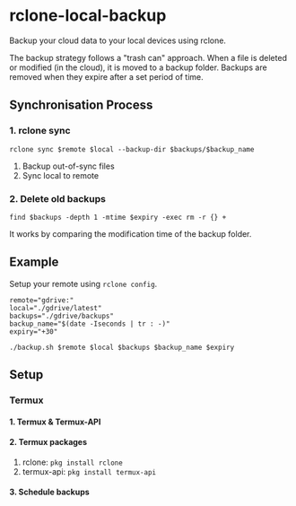 # rclone-local-backup
Backup your cloud data to your local devices using rclone.

The backup strategy follows a "trash can" approach. When a file is deleted or modified (in the cloud), it is moved to a backup folder. Backups are removed when they expire after a set period of time.

## Synchronisation Process
### 1. rclone sync
```
rclone sync $remote $local --backup-dir $backups/$backup_name
```
1. Backup out-of-sync files
2. Sync local to remote
### 2. Delete old backups
```
find $backups -depth 1 -mtime $expiry -exec rm -r {} +
```
It works by comparing the modification time of the backup folder.

## Example
Setup your remote using `rclone config`.
```
remote="gdrive:"
local="./gdrive/latest"
backups="./gdrive/backups"
backup_name="$(date -Iseconds | tr : -)"
expiry="+30"
```
```
./backup.sh $remote $local $backups $backup_name $expiry
```

## Setup
### Termux
#### 1. Termux & Termux-API
#### 2. Termux packages
1. rclone: `pkg install rclone`
2. termux-api: `pkg install termux-api`
#### 3. Schedule backups
